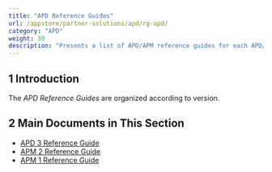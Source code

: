 ```yaml
---
title: "APD Reference Guides"
url: /appstore/partner-solutions/apd/rg-apd/
category: "APD"
weight: 30
description: "Presents a list of APD/APM reference guides for each APD/APM version."
---
```


## 1 Introduction

The *APD Reference Guides* are organized according to version.

## 2 Main Documents in This Section

* [APD 3 Reference Guide](/appstore/partner-solutions/apd/rg-three-apd/)
* [APM 2 Reference Guide](/appstore/partner-solutions/apd/rg-two-apm/)
* [APM 1 Reference Guide](/appstore/partner-solutions/apd/rg-one-apm/)
